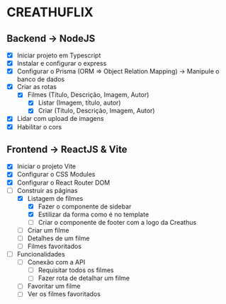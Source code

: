 # CREATHUFLIX

## Backend -> NodeJS

- [x] Iniciar projeto em Typescript
- [x] Instalar e configurar o express
- [x] Configurar o Prisma (ORM => Object Relation Mapping) -> Manipule o banco de dados
- [x] Criar as rotas
  - [x] Filmes (Título, Descrição, Imagem, Autor)
    - [x] Listar (Imagem, título, autor)
    - [x] Criar (Título, Descrição, Imagem, Autor)
- [x] Lidar com upload de imagens
- [x] Habilitar o cors

## Frontend -> ReactJS & Vite

- [x] Iniciar o projeto Vite
- [x] Configurar o CSS Modules
- [x] Configurar o React Router DOM
- [ ] Construir as páginas
  - [x] Listagem de filmes
    - [x] Fazer o componente de sidebar
    - [x] Estilizar da forma como é no template
    - [ ] Criar o componente de footer com a logo da Creathus
  - [ ] Criar um filme
  - [ ] Detalhes de um filme
  - [ ] Filmes favoritados
- [ ] Funcionalidades
  - [ ] Conexão com a API
    - [ ] Requisitar todos os filmes
    - [ ] Fazer rota de detalhar um filme
  - [ ] Favoritar um filme
  - [ ] Ver os filmes favoritados